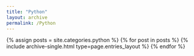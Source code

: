 ```yaml
---
title: "Python"
layout: archive
permalink: /Python
---
```



{% assign posts = site.categories.python %}
{% for post in posts %} {% include archive-single.html type=page.entries_layout %} {% endfor %}